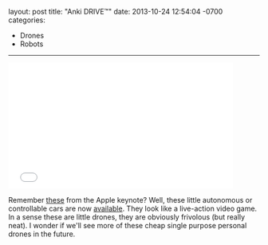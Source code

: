 layout: post
title:  "Anki DRIVE™"
date:   2013-10-24 12:54:04 -0700
categories:
  - Drones
  - Robots
---

<iframe class="embedly-embed" src="//cdn.embedly.com/widgets/media.html?src=https%3A%2F%2Fwww.youtube.com%2Fembed%2FvXINC6xau64%3Ffeature%3Doembed&url=https%3A%2F%2Fwww.youtube.com%2Fwatch%3Fv%3DvXINC6xau64&image=https%3A%2F%2Fi.ytimg.com%2Fvi%2FvXINC6xau64%2Fhqdefault.jpg&key=d815972c91e546edb5d2d02e509f8b1c&type=text%2Fhtml&schema=youtube" width="450" height="253" scrolling="no" frameborder="0" allowfullscreen></iframe>

Remember  [these](http://anki.com/ankidrive)  from the Apple keynote? Well, these little autonomous or controllable cars are now  [available](http://store.apple.com/us/search/anki).   They look like a live-action video game. In a sense these are little drones, they are obviously frivolous (but really neat). I wonder if we'll see more of these cheap single purpose personal drones in the future. 

 
